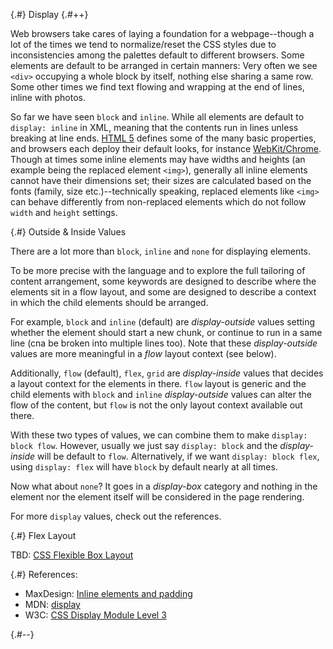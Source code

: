 
{.#} Display
{.#++}

Web browsers take cares of laying a foundation for a webpage--though a lot of the times we tend to normalize/reset the CSS styles due to inconsistencies among the palettes default to different browsers. Some elements are default to be arranged in certain manners: Very often we see `<div>` occupying a whole block by itself, nothing else sharing a same row. Some other times we find text flowing and wrapping at the end of lines, inline with photos.

So far we have seen `block` and `inline`. While all elements are default to `display: inline` in XML, meaning that the contents run in lines unless breaking at line ends. [HTML 5](https://www.w3.org/TR/html5/rendering.html#rendering) defines some of the many basic properties, and browsers each deploy their default looks, for instance [WebKit/Chrome](https://trac.webkit.org/browser/trunk/Source/WebCore/css/html.css). Though at times some inline elements may have widths and heights (an example being the replaced element `<img>`), generally all inline elements cannot have their dimensions set; their sizes are calculated based on the fonts (family, size etc.)--technically speaking, replaced elements like `<img>` can behave differently from non-replaced elements which do not follow `width` and `height` settings.

{.#} Outside & Inside Values

There are a lot more than `block`, `inline` and `none` for displaying elements.

To be more precise with the language and to explore the full tailoring of content arrangement, some keywords are designed to describe where the elements sit in a flow layout, and some are designed to describe a context in which the child elements should be arranged.

For example, `block` and `inline` (default) are *display-outside* values setting whether the element should start a new chunk, or continue to run in a same line (cna be broken into multiple lines too). Note that these *display-outside* values are more meaningful in a *flow* layout context (see below).

Additionally, `flow` (default), `flex`, `grid` are *display-inside* values that decides a layout context for the elements in there. `flow` layout is generic and the child elements with `block` and `inline` *display-outside* values can alter the flow of the content, but `flow` is not the only layout context available out there.

With these two types of values, we can combine them to make `display: block flow`. However, usually we just say `display: block` and the *display-inside* will be default to `flow`. Alternatively, if we want `display: block flex`, using `display: flex` will have `block` by default nearly at all times.

Now what about `none`? It goes in a *display-box* category and nothing in the element nor the element itself will be considered in the page rendering.

For more `display` values, check out the references.

{.#} Flex Layout

TBD: [CSS Flexible Box Layout](https://www.w3.org/TR/css-flexbox-1/)

{.#} References:

- MaxDesign: [Inline elements and padding](http://maxdesign.com.au/articles/inline/)
- MDN: [display](https://developer.mozilla.org/en-US/docs/Web/CSS/display)
- W3C: [CSS Display Module Level 3](https://www.w3.org/TR/css-display-3/#the-display-properties)

{.#--}
